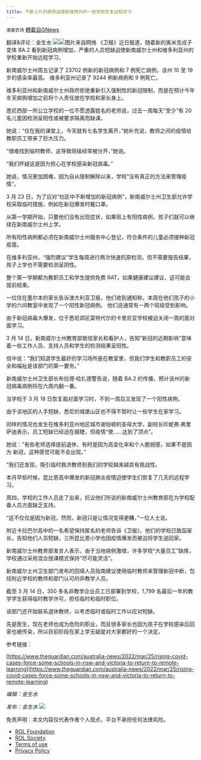 ```yaml
---
title: 不断上升的病例迫使新维两州的一些学校恢复远程学习
---
```

`澳喜农场` [轉載自GNews](https://gnews.org/zh-hans/2238167/)

翻译&评论：金生水
![](https://assets.gnews.org/wp-content/uploads/2022/03/image-2608-6.png)![](https://assets.gnews.org/wp-content/uploads/2022/03/1-315.jpg)图片来自网络
《卫报》近日报道，随着新的奥米克戎子变体 BA.2 看到新冠病例增加，严重的人员短缺迫使新南威尔士州和维多利亚州的学校重新开始远程学习。

新南威尔士州周五记录了 23702 例新的新冠病例和 7 例死亡病例，该州 10 至 19 岁的感染率最高。 维多利亚州记录了 9244 例新病例和 9 例死亡。

维多利亚州和新南威尔士州政府拒绝重新引入强制性的新冠限制，而是在预计今年冬天病例增加之前将个人责任放在学校和家长身上。

悉尼西部一所公立学校的一位不愿透露姓名的老师说，过去一周每天“至少”有 20 名儿童因检测呈阳性或被要求隔离而缺课。

她说：“仅在我的课堂上，今天就有七名学生离开，”她补充说，教师之间的疫情给教职员工带来了巨大压力。

“很难找到临时教师，这导致班级经常被分开，”她说。

“我们怀疑这是因为担心在学校感染新冠病毒。”

她说，情况更加困难，因为自从限制解除以来，学校“没有真正的方法来管理疫情”。

3 月 23 日，为了应对“社区中不断增加的新冠病例”，新南威尔士州卫生部允许学校采取临时措施，例如在新冠爆发时戴口罩。

从第一学期开始，只要他们没有出现症状，如果班上有阳性病例，孩子们就可以继续在新南威尔士州上学。

所有阳性病例都必须在新南威尔士州服务中心登记，符合条件的儿童必须接种新冠疫苗。

在维多利亚州，“强烈建议”学生每周进行两次快速抗原检测，但不需要报告结果，孩子上学也不需要检测呈阴性。

整个第一学期都为教职员工和学生提供免费 RAT，如果健康建议建议，这可能会提前结束。

一位住在墨尔本的家长告诉澳大利亚卫报，他们收到通知称，本周在他们孩子的小学的六间教室中发现了一个阳性新冠病例。 他们说通常有一两个班级受到影响。

由于新冠病毒大爆发，位于悉尼郊区莫特代尔的卡里尼亚学校被迫关闭一周的面对面学习。

3 月 14 日，新南威尔士州教育部致信家长和看护人，告知“新冠的近期影响”意味着一些工作人员、支持人员和学生的检测结果呈阳性。

信中说：“我们知道学生最好的学习场所是在教室里，但我们学生和教职员工的安全和福祉是该部门的第一要务。”

新南威尔士州卫生部长布拉德·哈扎德警告说，随着 BA.2 的传播，预计该州的新冠病毒病例将在六周内翻一番。

当学校于 3 月 18 日恢复面对面学习时，不到一周后又发现了一个阳性病例。

由于该地区的人手短缺，悉尼的城堡山区也不得不暂时让一些学生在家学习。

同样的情况也发生在维多利亚州地区城市谢珀顿的圣母大学，副校长珍妮弗·弗里萨迪表示，员工短缺已经迫在眉睫，但疫情“使……达到了顶点”。

她说：“有些老师选择提前退休，有时是因为高变化率和个人脆弱感，如果不是因为 新冠，这种感觉可能不会出现。”

“我们还发现，吸引临时救济教师到我们的学校越来越具有挑战性。

本月早些时候，昆比恩高中爆发的新冠肺炎疫情迫使学生们恢复了几天的远程学习。

周四，学校的工作人员走了出来，抗议他们所说的新南威尔士州教育部在为学校配备人员方面缺乏支持。

“这不仅仅是因为新冠，然而，新冠只是让情况变得更糟，”一位人士说。

附近卡拉巴尔高中的一名希望保持匿名的老师告诉《卫报》，他们的学校已致函家长，告知他们人员短缺，三所昆比恩小学也因疫情爆发而被迫将学生送回家。

新南威尔士州教育部发言人表示，由于当地病例激增，许多学校“大量员工”缺席，学校通过采用混合授课模式保持“尽可能灵活”。

新南威尔士州卫生部门发布的回填人员指南建议使用临时教师来管理新冠中断，包括附近学校的教师和部门认可的非教学人员。

截至 3 月 14 日，350 多名非教学企业员工已部署到学校，1,799 名最后一年的教学学生获得临时教学许可，担任临时和临时职位。

该部门还开始联系退休教师，以考虑临时或临时工作以应对短缺。

先是医生，现在老师也成为危险的职业，而且很多家长也因为孩子在学校感染后回家也被传染，所以目前阶段在家上学无疑是对大家都好的一个决定。

参考链接：

[https://www.theguardian.com/australia-news/2022/mar/25/rising-covid-cases-force-some-schools-in-nsw-and-victoria-to-return-to-remote-learning](https://www.theguardian.com/australia-news/2022/mar/25/rising-covid-cases-force-some-schools-in-nsw-and-victoria-to-return-to-remote-learning)

*编辑：金生水*

*发布：金生水*
![](https://assets.gnews.org/wp-content/uploads/2022/03/澳喜图标2-1-1.jpg)
 

免责声明：本文内容仅代表作者个人观点，平台不承担任何法律风险。

- [ROL Foundation](https://rolfoundation.org/)
- [ROL Society](https://rolsociety.org/)
- [Terms of use](https://gnews.org/terms-of-use-3/)
- [Privacy Policy](https://gnews.org/privacy-policy/)
